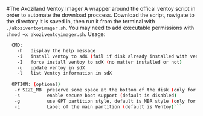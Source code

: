 #The Akoziland Ventoy Imager
A wrapper around the offical ventoy script in order to automate the download proccess.
Download the script, navigate to the directory it is saved in, then run it from the terminal with `./akoziventoyimager.sh`.
You may need to add executable permissions with `chmod +x akoziventoyimager.sh`.
Usage:
```akoziventoyimager.sh CMD [ OPTION ] /dev/sdX
  CMD:
    -h   display the help message
    -i   install ventoy to sdX (fail if disk already installed with ventoy)
    -I   force install ventoy to sdX (no matter installed or not)
    -u   update ventoy in sdX
    -l   list Ventoy information in sdX
    
  OPTION: (optional)
   -r SIZE_MB  preserve some space at the bottom of the disk (only for install)
   -s          enable secure boot support (default is disabled)
   -g          use GPT partition style, default is MBR style (only for install)
   -L          Label of the main partition (default is Ventoy)```
